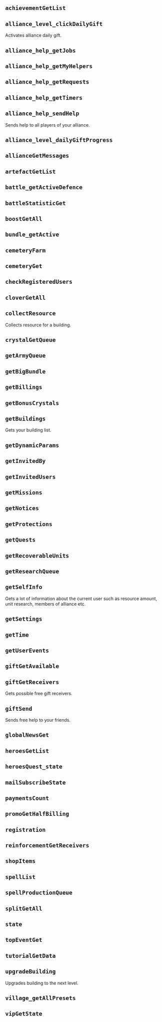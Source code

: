 ## `achievementGetList`

## `alliance_level_clickDailyGift`

Activates alliance daily gift.

## `alliance_help_getJobs`
## `alliance_help_getMyHelpers`
## `alliance_help_getRequests`
## `alliance_help_getTimers`

## `alliance_help_sendHelp`

Sends help to all players of your alliance.

## `alliance_level_dailyGiftProgress`
## `allianceGetMessages`
## `artefactGetList`
## `battle_getActiveDefence`
## `battleStatisticGet`
## `boostGetAll`
## `bundle_getActive`
## `cemeteryFarm`
## `cemeteryGet`
## `checkRegisteredUsers`
## `cloverGetAll`

## `collectResource`

Collects resource for a building.

## `crystalGetQueue`
## `getArmyQueue`
## `getBigBundle`
## `getBillings`
## `getBonusCrystals`

## `getBuildings`

Gets your building list.

## `getDynamicParams`
## `getInvitedBy`
## `getInvitedUsers`
## `getMissions`
## `getNotices`
## `getProtections`
## `getQuests`
## `getRecoverableUnits`
## `getResearchQueue`

## `getSelfInfo`

Gets a lot of information about the current user such as resource amount, unit research, members of alliance etc.

## `getSettings`
## `getTime`
## `getUserEvents`
## `giftGetAvailable`

## `giftGetReceivers`

Gets possible free gift receivers.

## `giftSend`

Sends free help to your friends.

## `globalNewsGet`
## `heroesGetList`
## `heroesQuest_state`
## `mailSubscribeState`
## `paymentsCount`
## `promoGetHalfBilling`
## `registration`
## `reinforcementGetReceivers`
## `shopItems`
## `spellList`
## `spellProductionQueue`
## `splitGetAll`
## `state`
## `topEventGet`
## `tutorialGetData`

## `upgradeBuilding`

Upgrades building to the next level.

## `village_getAllPresets`
## `vipGetState`
